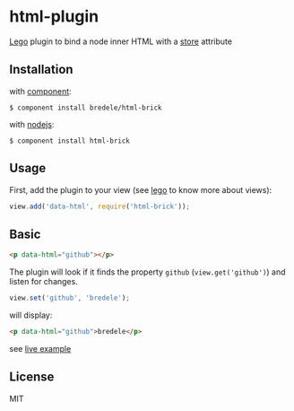 # html-plugin

  [Lego](https://github.com/bredele/lego) plugin to bind a node inner HTML with a [store](https://github.com/bredele/store) attribute

## Installation

with [component](http://github.com/component/component):

    $ component install bredele/html-brick

with [nodejs](http://nodejs.org):

    $ component install html-brick

## Usage

First, add the plugin to your view (see [lego](https://github.com/bredele/lego) to know more about views):

```js
view.add('data-html', require('html-brick'));
```

## Basic

```html
<p data-html="github"></p>
```

The plugin will look if it finds the property `github` (`view.get('github')`) and listen for changes.

```js
view.set('github', 'bredele');
```

will display:

```html
<p data-html="github">bredele</p>
```
see [live example](https://github.com/bredele/html-brick/tree/master/example)
## License

  MIT
